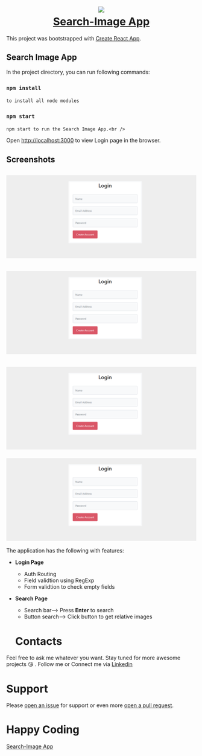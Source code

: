 <h1 align="center">
  <br>
    <img width="150" src="https://cdn4.iconfinder.com/data/icons/logos-3/600/React.js_logo-512.png">
  <br>
  <a href="https://vikram-choudhary.github.io/deploy-searchforimage/">Search-Image App</a>
  <br>
</h1>

This project was bootstrapped with [Create React App](https://github.com/facebook/create-react-app).</br>

## Search Image App

In the project directory, you can run following commands:

### `npm install`

    to install all node modules

### `npm start`

    npm start to run the Search Image App.<br />

Open [http://localhost:3000](http://localhost:3000) to view Login page in the browser.

Screenshots
--------------
![image](https://github.com/Vikram-Choudhary/SearchForImage/blob/master/src/ScreenShots/screenshot1.PNG)
--------------
![image](https://github.com/Vikram-Choudhary/SearchForImage/blob/master/src/ScreenShots/screenshot1.PNG)
--------------
![image](https://github.com/Vikram-Choudhary/SearchForImage/blob/master/src/ScreenShots/screenshot1.PNG)
--------------
![image](https://github.com/Vikram-Choudhary/SearchForImage/blob/master/src/ScreenShots/screenshot1.PNG)

The application has the following with features:

- **Login Page**
  - Auth Routing
  - Field validtion using RegExp
  - Form validtion to check empty fields
- **Search Page**
  - Search bar--> Press **Enter** to search
  - Button search--> Click button to get relative images
  
   # Contacts
Feel free to ask me whatever you want. Stay tuned for more awesome projects :kissing_heart: . Follow me or Connect me via <a href="https://www.linkedin.com/in/choudhary-vikram/">Linkedin<a/>

# Support
Please [open an issue](https://github.com/Vikram-Choudhary/SearchForImage/issues) for support or even more [open a pull request](https://github.com/Vikram-Choudhary/SearchForImage/pulls).

# Happy Coding
<a href="https://vikram-choudhary.github.io/deploy-searchforimage/">Search-Image App</a>

